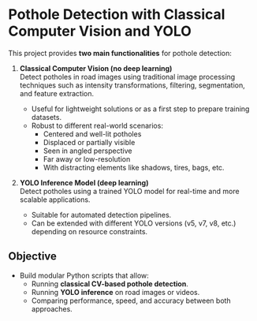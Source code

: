 # Pothole Detection with Classical Computer Vision and YOLO

This project provides **two main functionalities** for pothole detection:

1. **Classical Computer Vision (no deep learning)**  
   Detect potholes in road images using traditional image processing techniques such as intensity transformations, filtering, segmentation, and feature extraction.  
   - Useful for lightweight solutions or as a first step to prepare training datasets.  
   - Robust to different real-world scenarios:
     - Centered and well-lit potholes
     - Displaced or partially visible
     - Seen in angled perspective
     - Far away or low-resolution
     - With distracting elements like shadows, tires, bags, etc.

2. **YOLO Inference Model (deep learning)**  
   Detect potholes using a trained YOLO model for real-time and more scalable applications.  
   - Suitable for automated detection pipelines.  
   - Can be extended with different YOLO versions (v5, v7, v8, etc.) depending on resource constraints.  

## Objective

- Build modular Python scripts that allow:
  - Running **classical CV-based pothole detection**.  
  - Running **YOLO inference** on road images or videos.  
  - Comparing performance, speed, and accuracy between both approaches.
